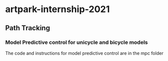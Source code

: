 # artpark-internship-2021
## Path Tracking
### Model Predictive control for unicycle and bicycle models
The code and instructions for model predictive control are in the mpc folder
